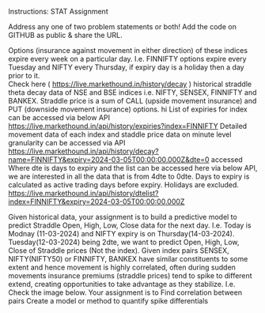 Instructions: STAT Assignment

Address any one of two problem statements or both!
Add the code on GITHUB as public & share the URL.


Options (insurance against movement in either direction) of these indices expire every week on a particular day. I.e. FINNIFTY options expire every Tuesday and NIFTY every Thursday, if expiry day is a holiday then a day prior to it.  
Check here ( https://live.markethound.in/history/decay ) historical straddle theta decay data of NSE and BSE indices i.e. NIFTY, SENSEX, FINNIFTY and BANKEX. 
Straddle price is a sum of CALL (upside movement insurance) and PUT (downside movement insurance) options. 
hi
List of expiries for index can be accessed via below API https://live.markethound.in/api/history/expiries?index=FINNIFTY 
Detailed movement data of each index and staddle price data on minute level granularity can be accessed via API https://live.markethound.in/api/history/decay?name=FINNIFTY&expiry=2024-03-05T00:00:00.000Z&dte=0
accessed Where dte is days to expiry and the list can be accessed here via below API, we are interested in all the data that is from 4dte to 0dte. Days to expiry is calculated as active trading days before expiry. Holidays are excluded. 
https://live.markethound.in/api/history/dtelist?index=FINNIFTY&expiry=2024-03-05T00:00:00.000Z



Given historical data, your assignment is to build a predictive model to predict Straddle Open, High, Low, Close data for the next day. I.e. Today is Modnay (11-03-2024) and NIFTY expiry is on Thursday(14-03-2024). Tuesday(12-03-2024) being 2dte, we want to predict Open, High, Low, Close of Straddle prices (Not the index).
Given index pairs SENSEX, NIFTY(NIFTY50) or FINNIFTY, BANKEX have similar constituents to some extent and hence movement is highly correlated, often during sudden movements insurance premiums (straddle prices) tend to spike to different extend, creating opportunities to take advantage as they stabilize. I.e. Check the image below. Your assignment is to 
Find correlation between pairs 
Create a model or method to quantify spike differentials 

